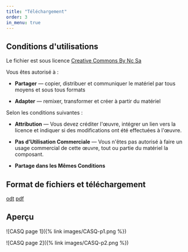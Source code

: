 ```yaml
---
title: "Téléchargement"
order: 3
in_menu: true
---
```

## Conditions d'utilisations

Le fichier est sous licence [Creative Commons By Nc Sa](https://creativecommons.org/licenses/by-nc-sa/4.0/deed.fr)

Vous êtes autorisé à :

* **Partager** — copier, distribuer et communiquer le matériel par tous moyens et sous tous formats

* **Adapter** — remixer, transformer et créer à partir du matériel 

Selon les conditions suivantes :

* **Attribution** — Vous devez créditer l'œuvre, intégrer un lien vers la licence et indiquer si des modifications ont été effectuées à l'œuvre.

* **Pas d’Utilisation Commerciale** — Vous n'êtes pas autorisé à faire un usage commercial de cette œuvre, tout ou partie du matériel la composant.

* **Partage dans les Mêmes Conditions**

## Format de fichiers et téléchargement 


[odt](https://kdrive.infomaniak.com/app/share/201810/ef387309-b009-4857-a1cf-148d39891663)  [pdf](https://kdrive.infomaniak.com/app/share/201810/6c000e37-1f9b-4d29-a7f4-70ca8476ad61) 

## Aperçu

![CASQ page 1]({% link images/CASQ-p1.png %})

![CASQ page 2]({% link images/CASQ-p2.png %}) 